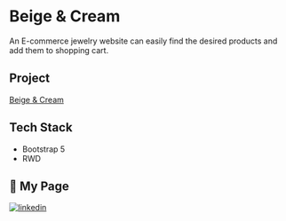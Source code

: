 
# Beige & Cream

An E-commerce jewelry website can easily find the desired products and add them to shopping cart.

## Project

[Beige & Cream](https://wanhsuan.github.io/Beige-Cream-/index.html)


## Tech Stack

- Bootstrap 5
- RWD


## 🔗 My Page
[![linkedin](https://img.shields.io/badge/linkedin-0A66C2?style=for-the-badge&logo=linkedin&logoColor=white)](https://www.linkedin.com/in/sharon-lin-81a436258/)

